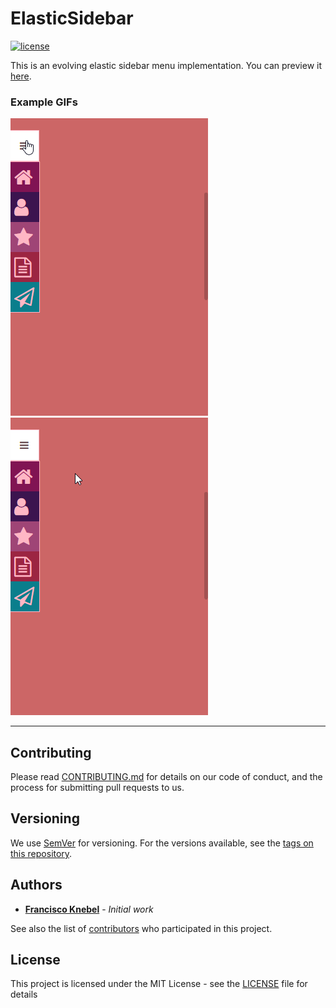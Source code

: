 # ElasticSidebar

[![license](https://img.shields.io/github/license/FranciscoKnebel/ElasticSidebar.svg?style=flat-square)](https://github.com/FranciscoKnebel/ElasticSidebar/blob/master/LICENSE)

This is an evolving elastic sidebar menu implementation. You can preview it [here](https://franciscoknebel.github.io/ElasticSidebar).


### Example GIFs
![Sidebar Button](gif/sidebarButton.gif)
![Menu Item](gif/menuitem.gif)

---
## Contributing

Please read [CONTRIBUTING.md](CONTRIBUTING.md) for details on our code of conduct, and the process for submitting pull requests to us.

## Versioning

We use [SemVer](http://semver.org/) for versioning. For the versions available, see the [tags on this repository](https://github.com/FranciscoKnebel/ElasticSidebar/tags).

## Authors

* [**Francisco Knebel**](https://github.com/FranciscoKnebel) - *Initial work*

See also the list of [contributors](https://github.com/FranciscoKnebel/ElasticSidebar/contributors) who participated in this project.

## License

This project is licensed under the MIT License - see the [LICENSE](LICENSE.md) file for details
